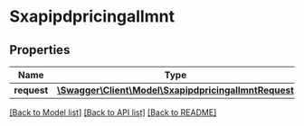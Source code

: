 # Sxapipdpricingallmnt

## Properties
Name | Type | Description | Notes
------------ | ------------- | ------------- | -------------
**request** | [**\Swagger\Client\Model\SxapipdpricingallmntRequest**](SxapipdpricingallmntRequest.md) |  | [optional] 

[[Back to Model list]](../README.md#documentation-for-models) [[Back to API list]](../README.md#documentation-for-api-endpoints) [[Back to README]](../README.md)



